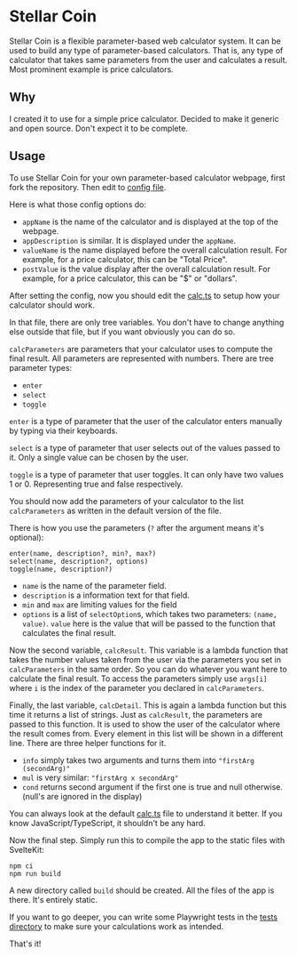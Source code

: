 # Stellar Coin

Stellar Coin is a flexible parameter-based web calculator system. It can be used to build any type of parameter-based calculators.
That is, any type of calculator that takes same parameters from the user and calculates a result. Most prominent example is price calculators.

## Why
I created it to use for a simple price calculator. Decided to make it generic and open source. Don't expect it to be complete.

## Usage

To use Stellar Coin for your own parameter-based calculator webpage, first fork the repository. Then edit to [config file](src/lib/config.json).

Here is what those config options do:

- `appName` is the name of the calculator and is displayed at the top of the webpage.
- `appDescription` is similar. It is displayed under the `appName`.
- `valueName` is the name displayed before the overall calculation result. For example, for a price calculator, this can be "Total Price".
- `postValue` is the value display after the overall calculation result. For example, for a price calculator, this can be "$" or "dollars".

After setting the config, now you should edit the [calc.ts](src/lib/calc.ts) to setup how your calculator should work.

In that file, there are only tree variables. You don't have to change anything else outside that file, but if you want obviously you can do so.

`calcParameters` are parameters that your calculator uses to compute the final result. All parameters are represented with numbers. There are tree parameter types:

- `enter`
- `select`
- `toggle`

`enter` is a type of parameter that the user of the calculator enters manually by typing via their keyboards.

`select` is a type of parameter that user selects out of the values passed to it. Only a single value can be chosen by the user.

`toggle` is a type of parameter that user toggles. It can only have two values 1 or 0. Representing true and false respectively.

You should now add the parameters of your calculator to the list `calcParameters` as written in the default version of the file.

There is how you use the parameters (`?` after the argument means it's optional):

```
enter(name, description?, min?, max?)
select(name, description?, options)
toggle(name, description?)
```

- `name` is the name of the parameter field.
- `description` is a information text for that field.
- `min` and `max` are limiting values for the field
- `options` is a list of `selectOption`s, which takes two parameters: `(name, value)`. `value` here is the value that will be passed to the function that calculates the final result.

Now the second variable, `calcResult`. This variable is a lambda function that takes the number values taken from the user via the parameters you set in `calcParameters` in the same order. So you can do whatever you want here to calculate the final result. To access the parameters simply use `args[i]` where `i` is the index of the parameter you declared in `calcParameters`.

Finally, the last variable, `calcDetail`. This is again a lambda function but this time it returns a list of strings. Just as `calcResult`, the parameters are passed to this function. It is used to show the user of the calculator where the result comes from. Every element in this list will be shown in a different line. There are three helper functions for it.

- `info` simply takes two arguments and turns them into `"firstArg (secondArg)"`
- `mul` is very similar: `"firstArg x secondArg"`
- `cond` returns second argument if the first one is true and null otherwise. (null's are ignored in the display)

You can always look at the default [calc.ts](src/lib/calc.ts) file to understand it better. If you know JavaScript/TypeScript, it shouldn't be any hard.

Now the final step. Simply run this to compile the app to the static files with SvelteKit:

```
npm ci
npm run build
```

A new directory called `build` should be created. All the files of the app is there. It's entirely static.

If you want to go deeper, you can write some Playwright tests in the [tests directory](tests/) to make sure your calculations work as intended.

That's it!

